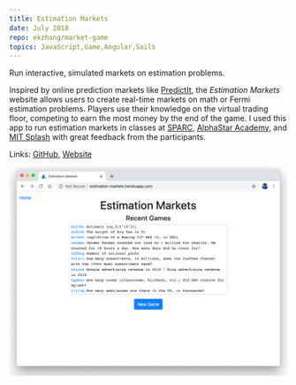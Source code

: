 ```yaml
---
title: Estimation Markets
date: July 2018
repo: ekzhang/market-game
topics: JavaScript,Game,Angular,Sails
---
```


<div class="row">
  <div class="col-md-8">
    <p class="lead">
      Run interactive, simulated markets on estimation problems.
    </p>
    <p>
      Inspired by online prediction markets like
      <a href="https://www.predictit.org/">PredictIt</a>, the
      <em>Estimation Markets</em> website allows users to create real-time
      markets on math or Fermi estimation problems. Players use their knowledge
      on the virtual trading floor, competing to earn the most money by the end
      of the game. I used this app to run estimation markets in classes at
      <a href="https://sparc-camp.org/">SPARC</a>,
      <a href="https://alphastar.academy/">AlphaStar Academy</a>, and
      <a href="https://esp.mit.edu/learn/Splash/index.html">MIT Splash</a> with
      great feedback from the participants.
    </p>
    <p class="font-weight-bold">
      Links:
      <a href="https://github.com/ekzhang/market-game">GitHub</a>,
      <a href="https://estimation-markets.herokuapp.com/">Website</a>
    </p>
  </div>
  <div class="col-md-4">
    <a href="/assets/images/market-game.png">
      <img
        class="img-fluid"
        alt="Estimation markets"
        src="/assets/images/market-game.png"
      />
    </a>
  </div>
</div>
